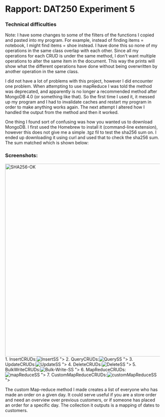 # Rapport: DAT250 Experiment 5
<h3>Technical difficulties</h3>
<p>Note: I have some changes to some of the filters of the functions I copied and pasted into my program. For example, instead of finding items = notebook, I might find items = shoe instead. I have done this so none of my operations in the same class overlap with each other. Since all my operations for each CRUD is under the same method, I don't want multiple operations to alter the same item in the document. This way the prints will show what the different operations have done without being overwritten by another operation in the same class.</p>

<p>I did not have a lot of problems with this project, however I did encounter one problem. When attempting to use mapReduce I was told the method was deprecated, and apparently is no longer a recommended method after MongoDB 4.0 (or something like that). So the first time I used it, it messed up my program and I had to invalidate caches and restart my program in order to make anything works again. The next attempt I altered how I handled the output from the method and then it worked.</p>
<p>One thing I found sort of confusing was how you wanted us to download MongoDB. I first used the Homebrew to install it (command-line extension), however this does not give me a simple .tgz fil to test the sha256 sum on. I ended up downloading it using curl and used that to check the sha256 sum. The sum matched which is shown below:</p>

<h3>Screenshots:</h3>
<img width="628" alt="SHA256-OK" src="https://github.com/user-attachments/assets/0fe93366-c406-446c-b173-7432ea20be86">
<a>1. InsertCRUDs:<img src="<img width="1141" alt="InsertSS" src="https://github.com/user-attachments/assets/c390a5aa-3d0e-4fa0-9d74-e3a0c52f68e8">
"></a>
<a>2. QueryCRUDs:<img src="<img width="1096" alt="QuerySS" src="https://github.com/user-attachments/assets/65e6dcb4-7bd1-43b2-85f2-d649448185c6">
"></a>
<a>3. UpdateCRUDs:<img src="<img width="1313" alt="UpdateSS" src="https://github.com/user-attachments/assets/a0d8cdd9-9411-4e76-9ae9-fb8fc78a9c19">
"></a>
<a>4. DeleteCRUDs:<img src="<img width="1106" alt="DeleteSS" src="https://github.com/user-attachments/assets/6befa235-b22c-4f9f-b202-bb78bf3aef06">
"></a>
<a>5. BulkWriteCRUDs:<img src="<img width="1106" alt="Bulk-Write-SS" src="https://github.com/user-attachments/assets/f82bf843-7335-4ef0-8165-1cf9a0e65c39">
"></a>
<a>6. MapReduceCRUDs:<img src="<img width="584" alt="mapReduceSS" src="https://github.com/user-attachments/assets/fd9c1152-4092-4d62-9a62-8bf3605e7f4b">
"></a>
<a>7. CustomMapReduceCRUDs:<img src="<img width="584" alt="customMapReduceSS" src="https://github.com/user-attachments/assets/3b0b2835-55a8-41c5-8299-6fd9f3d166c8">
"></a>

<p>The custom Map-reduce method I made creates a list of everyone who has made an order on a given day. It could serve useful if you are a store order and need an overview over previous customers, or if someone has placed an order for a specific day. The collection it outputs is a mapping of dates to customers.</p>
